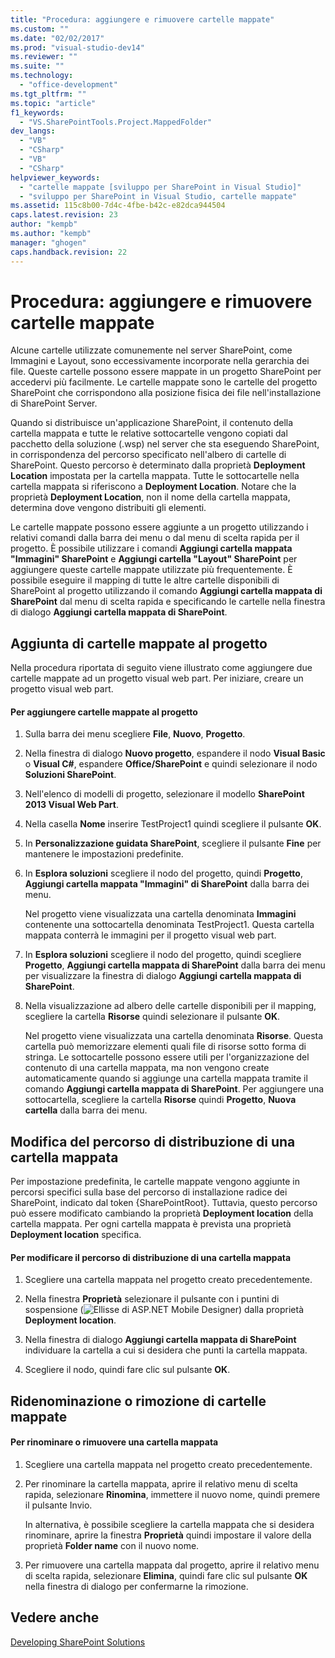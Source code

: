 ```yaml
---
title: "Procedura: aggiungere e rimuovere cartelle mappate"
ms.custom: ""
ms.date: "02/02/2017"
ms.prod: "visual-studio-dev14"
ms.reviewer: ""
ms.suite: ""
ms.technology: 
  - "office-development"
ms.tgt_pltfrm: ""
ms.topic: "article"
f1_keywords: 
  - "VS.SharePointTools.Project.MappedFolder"
dev_langs: 
  - "VB"
  - "CSharp"
  - "VB"
  - "CSharp"
helpviewer_keywords: 
  - "cartelle mappate [sviluppo per SharePoint in Visual Studio]"
  - "sviluppo per SharePoint in Visual Studio, cartelle mappate"
ms.assetid: 115c8b00-7d4c-4fbe-b42c-e82dca944504
caps.latest.revision: 23
author: "kempb"
ms.author: "kempb"
manager: "ghogen"
caps.handback.revision: 22
---
```

# Procedura: aggiungere e rimuovere cartelle mappate
  Alcune cartelle utilizzate comunemente nel server SharePoint, come Immagini e Layout, sono eccessivamente incorporate nella gerarchia dei file.  Queste cartelle possono essere mappate in un progetto SharePoint per accedervi più facilmente.  Le cartelle mappate sono le cartelle del progetto SharePoint che corrispondono alla posizione fisica dei file nell'installazione di SharePoint Server.  
  
 Quando si distribuisce un'applicazione SharePoint, il contenuto della cartella mappata e tutte le relative sottocartelle vengono copiati dal pacchetto della soluzione \(.wsp\) nel server che sta eseguendo SharePoint, in corrispondenza del percorso specificato nell'albero di cartelle di SharePoint.  Questo percorso è determinato dalla proprietà **Deployment Location** impostata per la cartella mappata.  Tutte le sottocartelle nella cartella mappata si riferiscono a **Deployment Location**.  Notare che la proprietà **Deployment Location**, non il nome della cartella mappata, determina dove vengono distribuiti gli elementi.  
  
 Le cartelle mappate possono essere aggiunte a un progetto utilizzando i relativi comandi dalla barra dei menu o dal menu di scelta rapida per il progetto.  È possibile utilizzare i comandi **Aggiungi cartella mappata "Immagini" SharePoint** e **Aggiungi cartella "Layout" SharePoint** per aggiungere queste cartelle mappate utilizzate più frequentemente.  È possibile eseguire il mapping di tutte le altre cartelle disponibili di SharePoint al progetto utilizzando il comando **Aggiungi cartella mappata di SharePoint** dal menu di scelta rapida e specificando le cartelle nella finestra di dialogo **Aggiungi cartella mappata di SharePoint**.  
  
## Aggiunta di cartelle mappate al progetto  
 Nella procedura riportata di seguito viene illustrato come aggiungere due cartelle mappate ad un progetto visual web part.  Per iniziare, creare un progetto visual web part.  
  
#### Per aggiungere cartelle mappate al progetto  
  
1.  Sulla barra dei menu scegliere **File**, **Nuovo**, **Progetto**.  
  
2.  Nella finestra di dialogo **Nuovo progetto**, espandere il nodo **Visual Basic** o **Visual C\#**, espandere **Office\/SharePoint** e quindi selezionare il nodo **Soluzioni SharePoint**.  
  
3.  Nell'elenco di modelli di progetto, selezionare il modello **SharePoint 2013 Visual Web Part**.  
  
4.  Nella casella **Nome** inserire TestProject1 quindi scegliere il pulsante **OK**.  
  
5.  In **Personalizzazione guidata SharePoint**, scegliere il pulsante **Fine** per mantenere le impostazioni predefinite.  
  
6.  In **Esplora soluzioni** scegliere il nodo del progetto, quindi **Progetto**, **Aggiungi cartella mappata "Immagini" di SharePoint** dalla barra dei menu.  
  
     Nel progetto viene visualizzata una cartella denominata **Immagini** contenente una sottocartella denominata TestProject1.  Questa cartella mappata conterrà le immagini per il progetto visual web part.  
  
7.  In **Esplora soluzioni** scegliere il nodo del progetto, quindi scegliere **Progetto**, **Aggiungi cartella mappata di SharePoint** dalla barra dei menu per visualizzare la finestra di dialogo **Aggiungi cartella mappata di SharePoint**.  
  
8.  Nella visualizzazione ad albero delle cartelle disponibili per il mapping, scegliere la cartella **Risorse** quindi selezionare il pulsante **OK**.  
  
     Nel progetto viene visualizzata una cartella denominata **Risorse**.  Questa cartella può memorizzare elementi quali file di risorse sotto forma di stringa.  Le sottocartelle possono essere utili per l'organizzazione del contenuto di una cartella mappata, ma non vengono create automaticamente quando si aggiunge una cartella mappata tramite il comando **Aggiungi cartella mappata di SharePoint**.  Per aggiungere una sottocartella, scegliere la cartella **Risorse** quindi **Progetto**, **Nuova cartella** dalla barra dei menu.  
  
## Modifica del percorso di distribuzione di una cartella mappata  
 Per impostazione predefinita, le cartelle mappate vengono aggiunte in percorsi specifici sulla base del percorso di installazione radice dei SharePoint, indicato dal token {SharePointRoot}.  Tuttavia, questo percorso può essere modificato cambiando la proprietà **Deployment location** della cartella mappata.  Per ogni cartella mappata è prevista una proprietà **Deployment location** specifica.  
  
#### Per modificare il percorso di distribuzione di una cartella mappata  
  
1.  Scegliere una cartella mappata nel progetto creato precedentemente.  
  
2.  Nella finestra **Proprietà** selezionare il pulsante con i puntini di sospensione \(![Ellisse di ASP.NET Mobile Designer](../sharepoint/media/mwellipsis.png "Ellisse di ASP.NET Mobile Designer")\) dalla proprietà **Deployment location**.  
  
3.  Nella finestra di dialogo **Aggiungi cartella mappata di SharePoint** individuare la cartella a cui si desidera che punti la cartella mappata.  
  
4.  Scegliere il nodo, quindi fare clic sul pulsante **OK**.  
  
## Ridenominazione o rimozione di cartelle mappate  
  
#### Per rinominare o rimuovere una cartella mappata  
  
1.  Scegliere una cartella mappata nel progetto creato precedentemente.  
  
2.  Per rinominare la cartella mappata, aprire il relativo menu di scelta rapida, selezionare **Rinomina**, immettere il nuovo nome, quindi premere il pulsante Invio.  
  
     In alternativa, è possibile scegliere la cartella mappata che si desidera rinominare, aprire la finestra **Proprietà** quindi impostare il valore della proprietà **Folder name** con il nuovo nome.  
  
3.  Per rimuovere una cartella mappata dal progetto, aprire il relativo menu di scelta rapida, selezionare **Elimina**, quindi fare clic sul pulsante **OK** nella finestra di dialogo per confermarne la rimozione.  
  
## Vedere anche  
 [Developing SharePoint Solutions](../sharepoint/developing-sharepoint-solutions.md)  
  
  